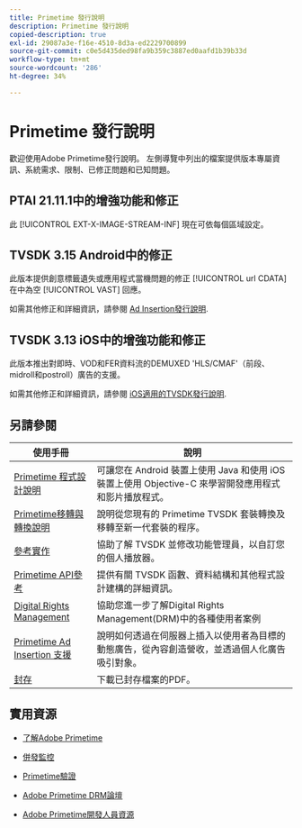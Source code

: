 ```yaml
---
title: Primetime 發行說明
description: Primetime 發行說明
copied-description: true
exl-id: 29087a3e-f16e-4510-8d3a-ed2229700899
source-git-commit: c0e5d435ded98fa9b359c3887ed0aafd1b39b33d
workflow-type: tm+mt
source-wordcount: '286'
ht-degree: 34%

---
```


# Primetime 發行說明

歡迎使用Adobe Primetime發行說明。 左側導覽中列出的檔案提供版本專屬資訊、系統需求、限制、已修正問題和已知問題。

## PTAI 21.11.1中的增強功能和修正

此 [!UICONTROL EXT-X-IMAGE-STREAM-INF] 現在可依每個區域設定。

## TVSDK 3.15 Android中的修正

此版本提供創意標籤遺失或應用程式當機問題的修正 [!UICONTROL url CDATA] 在中為空 [!UICONTROL VAST] 回應。

如需其他修正和詳細資訊，請參閱 [Ad Insertion發行說明](/help/release-notes/ptai-21x-release-notes.md).

## TVSDK 3.13 iOS中的增強功能和修正

此版本推出對即時、VOD和FER資料流的DEMUXED &#39;HLS/CMAF&#39;（前段、midroll和postroll）廣告的支援。

如需其他修正和詳細資訊，請參閱 [iOS適用的TVSDK發行說明](../release-notes/tvsdk-3x-ios.md).

## 另請參閱

| 使用手冊 | 說明 |
|--- |--- |
| [Primetime 程式設計說明](/help/programming/home.md) | 可讓您在 Android 裝置上使用 Java 和使用 iOS 裝置上使用 Objective-C 來學習開發應用程式和影片播放程式。 |
| [Primetime移轉與轉換說明](/help/migration-guides/home.md) | 說明從您現有的 Primetime TVSDK 套裝轉換及移轉至新一代套裝的程序。 |
| [參考實作](/help/android-reference-implementation/home.md) | 協助了解 TVSDK 並修改功能管理員，以自訂您的個人播放器。 |
| [Primetime API參考](/help/reference/api-references.md) | 提供有關 TVSDK 函數、資料結構和其他程式設計建構的詳細資訊。 |
| [Digital Rights Management](/help/digital-rights-management/home.md) | 協助您進一步了解Digital Rights Management(DRM)中的各種使用者案例 |
| [Primetime Ad Insertion 支援](/help/primetime-ad-insertion/home.md) | 說明如何透過在伺服器上插入以使用者為目標的動態廣告，從內容創造營收，並透過個人化廣告吸引對象。 |
| [封存](https://helpx.adobe.com/primetime/archives.html) | 下載已封存檔案的PDF。 |

## 實用資源

* [了解Adobe Primetime](https://www.adobe.com/in/marketing/primetime.html)

* [併發監控](https://tve.helpdocsonline.com/concurrency-monitoring-introduction)

* [Primetime驗證](https://tve.helpdocsonline.com/home)

* [Adobe Primetime DRM論壇](https://forums.adobe.com/community/adobe_access)

* [Adobe Primetime開發人員資源](https://www.adobe.com/devnet/primetime.html)
